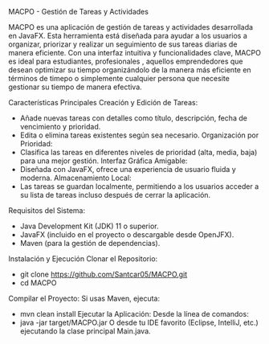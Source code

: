 MACPO - Gestión de Tareas y Actividades


MACPO es una aplicación de gestión de tareas y actividades desarrollada en JavaFX. Esta herramienta está diseñada para ayudar a los usuarios a organizar, priorizar y realizar un seguimiento de sus tareas diarias de manera eficiente. Con una interfaz intuitiva y funcionalidades clave, MACPO es ideal para estudiantes, profesionales , aquellos emprendedores que desean optimizar su tiempo organizándolo de la manera más eficiente en términos de timepo o simplemente cualquier persona que necesite gestionar su tiempo de manera efectiva.

Características Principales
  Creación y Edición de Tareas:
  - Añade nuevas tareas con detalles como título, descripción, fecha de vencimiento y prioridad.
  - Edita o elimina tareas existentes según sea necesario.
  Organización por Prioridad:
  - Clasifica las tareas en diferentes niveles de prioridad (alta, media, baja) para una mejor gestión.
  Interfaz Gráfica Amigable:
  - Diseñada con JavaFX, ofrece una experiencia de usuario fluida y moderna.
  Almacenamiento Local:
  - Las tareas se guardan localmente, permitiendo a los usuarios acceder a su lista de tareas incluso después de cerrar la aplicación.
  
  
  Requisitos del Sistema:
  - Java Development Kit (JDK) 11 o superior.
  - JavaFX (incluido en el proyecto o descargable desde OpenJFX).
  - Maven (para la gestión de dependencias).

Instalación y Ejecución
  Clonar el Repositorio:
  - git clone https://github.com/Santcar05/MACPO.git
  - cd MACPO
  
  Compilar el Proyecto:
  Si usas Maven, ejecuta:

  - mvn clean install
  Ejecutar la Aplicación:
  Desde la línea de comandos:
  - java -jar target/MACPO.jar
  O desde tu IDE favorito (Eclipse, IntelliJ, etc.) ejecutando la clase principal Main.java.
